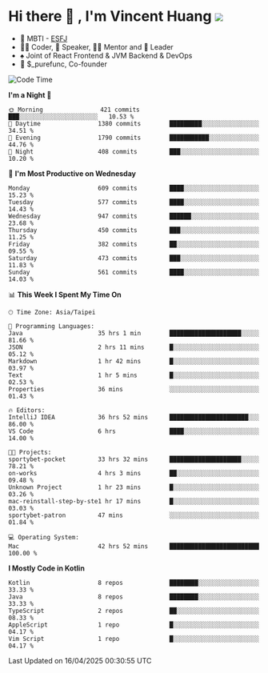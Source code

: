 # Hi there 👋 , I'm Vincent Huang ![](https://komarev.com/ghpvc/?username=Jian-Min-Huang)
- 👀 MBTI - [ESFJ](https://www.16personalities.com/esfj-personality)
- 👨‍💻 Coder, 🎤 Speaker, 👨‍🏫 Mentor and 🚀 Leader
- ♠️ Joint of React Frontend & JVM Backend & DevOps
- 💼 $_purefunc, Co-founder

<!--START_SECTION:waka-->
![Code Time](http://img.shields.io/badge/Code%20Time-5%2C113%20hrs%2043%20mins-blue)

**I'm a Night 🦉** 

```text
🌞 Morning                421 commits         ███░░░░░░░░░░░░░░░░░░░░░░   10.53 % 
🌆 Daytime                1380 commits        █████████░░░░░░░░░░░░░░░░   34.51 % 
🌃 Evening                1790 commits        ███████████░░░░░░░░░░░░░░   44.76 % 
🌙 Night                  408 commits         ███░░░░░░░░░░░░░░░░░░░░░░   10.20 % 
```
📅 **I'm Most Productive on Wednesday** 

```text
Monday                   609 commits         ████░░░░░░░░░░░░░░░░░░░░░   15.23 % 
Tuesday                  577 commits         ████░░░░░░░░░░░░░░░░░░░░░   14.43 % 
Wednesday                947 commits         ██████░░░░░░░░░░░░░░░░░░░   23.68 % 
Thursday                 450 commits         ███░░░░░░░░░░░░░░░░░░░░░░   11.25 % 
Friday                   382 commits         ██░░░░░░░░░░░░░░░░░░░░░░░   09.55 % 
Saturday                 473 commits         ███░░░░░░░░░░░░░░░░░░░░░░   11.83 % 
Sunday                   561 commits         ████░░░░░░░░░░░░░░░░░░░░░   14.03 % 
```


📊 **This Week I Spent My Time On** 

```text
🕑︎ Time Zone: Asia/Taipei

💬 Programming Languages: 
Java                     35 hrs 1 min        ████████████████████░░░░░   81.66 % 
JSON                     2 hrs 11 mins       █░░░░░░░░░░░░░░░░░░░░░░░░   05.12 % 
Markdown                 1 hr 42 mins        █░░░░░░░░░░░░░░░░░░░░░░░░   03.97 % 
Text                     1 hr 5 mins         █░░░░░░░░░░░░░░░░░░░░░░░░   02.53 % 
Properties               36 mins             ░░░░░░░░░░░░░░░░░░░░░░░░░   01.43 % 

🔥 Editors: 
IntelliJ IDEA            36 hrs 52 mins      ██████████████████████░░░   86.00 % 
VS Code                  6 hrs               ████░░░░░░░░░░░░░░░░░░░░░   14.00 % 

🐱‍💻 Projects: 
sportybet-pocket         33 hrs 32 mins      ████████████████████░░░░░   78.21 % 
on-works                 4 hrs 3 mins        ██░░░░░░░░░░░░░░░░░░░░░░░   09.48 % 
Unknown Project          1 hr 23 mins        █░░░░░░░░░░░░░░░░░░░░░░░░   03.26 % 
mac-reinstall-step-by-ste1 hr 17 mins        █░░░░░░░░░░░░░░░░░░░░░░░░   03.03 % 
sportybet-patron         47 mins             ░░░░░░░░░░░░░░░░░░░░░░░░░   01.84 % 

💻 Operating System: 
Mac                      42 hrs 52 mins      █████████████████████████   100.00 % 
```

**I Mostly Code in Kotlin** 

```text
Kotlin                   8 repos             ████████░░░░░░░░░░░░░░░░░   33.33 % 
Java                     8 repos             ████████░░░░░░░░░░░░░░░░░   33.33 % 
TypeScript               2 repos             ██░░░░░░░░░░░░░░░░░░░░░░░   08.33 % 
AppleScript              1 repo              █░░░░░░░░░░░░░░░░░░░░░░░░   04.17 % 
Vim Script               1 repo              █░░░░░░░░░░░░░░░░░░░░░░░░   04.17 % 
```




 Last Updated on 16/04/2025 00:30:55 UTC
<!--END_SECTION:waka-->

